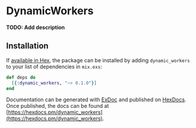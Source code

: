# DynamicWorkers

**TODO: Add description**

## Installation

If [available in Hex](https://hex.pm/docs/publish), the package can be installed
by adding `dynamic_workers` to your list of dependencies in `mix.exs`:

```elixir
def deps do
  [{:dynamic_workers, "~> 0.1.0"}]
end
```

Documentation can be generated with [ExDoc](https://github.com/elixir-lang/ex_doc)
and published on [HexDocs](https://hexdocs.pm). Once published, the docs can
be found at [https://hexdocs.pm/dynamic_workers](https://hexdocs.pm/dynamic_workers).

